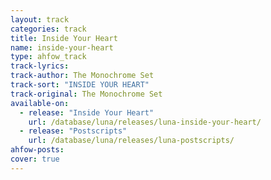 ```yaml
---
layout: track
categories: track
title: Inside Your Heart
name: inside-your-heart
type: ahfow_track
track-lyrics: 
track-author: The Monochrome Set
track-sort: "INSIDE YOUR HEART"
track-original: The Monochrome Set
available-on:
  - release: "Inside Your Heart"
    url: /database/luna/releases/luna-inside-your-heart/
  - release: "Postscripts"
    url: /database/luna/releases/luna-postscripts/
ahfow-posts:
cover: true
---
```


